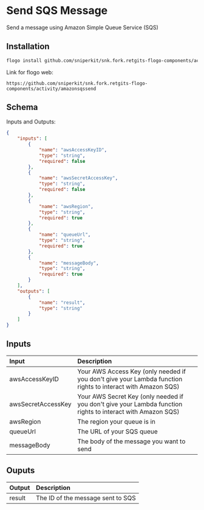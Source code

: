 # Send SQS Message

Send a message using Amazon Simple Queue Service (SQS)

## Installation

```bash
flogo install github.com/sniperkit/snk.fork.retgits-flogo-components/activity/amazonsqssend
```
Link for flogo web:
```
https://github.com/sniperkit/snk.fork.retgits-flogo-components/activity/amazonsqssend
```

## Schema
Inputs and Outputs:

```json
{
    "inputs": [
        {
            "name": "awsAccessKeyID",
            "type": "string",
            "required": false
        },
        {
            "name": "awsSecretAccessKey",
            "type": "string",
            "required": false
        },
        {
            "name": "awsRegion",
            "type": "string",
            "required": true
        },
        {
            "name": "queueUrl",
            "type": "string",
            "required": true
        },
        {
            "name": "messageBody",
            "type": "string",
            "required": true
        }
    ],
    "outputs": [
        {
            "name": "result",
            "type": "string"
        }
    ]
}
```
## Inputs
| Input              | Description                                                                                                 |
|:-------------------|:------------------------------------------------------------------------------------------------------------|
| awsAccessKeyID     | Your AWS Access Key (only needed if you don't give your Lambda function rights to interact with Amazon SQS) |
| awsSecretAccessKey | Your AWS Secret Key (only needed if you don't give your Lambda function rights to interact with Amazon SQS) |
| awsRegion          | The region your queue is in                                                                                 |
| queueUrl           | The URL of your SQS queue                                                                                   |
| messageBody        | The body of the message you want to send                                                                    |


## Ouputs
| Output    | Description                       |
|:----------|:----------------------------------|
| result    | The ID of the message sent to SQS |
